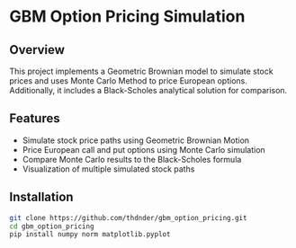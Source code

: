 # GBM Option Pricing Simulation
## Overview
This project implements a Geometric Brownian model to simulate stock prices and uses Monte Carlo Method to price European options. Additionally, it includes a Black-Scholes analytical solution for comparison.

## Features
- Simulate stock price paths using Geometric Brownian Motion
- Price European call and put options using Monte Carlo simulation
- Compare Monte Carlo results to the Black-Scholes formula
- Visualization of multiple simulated stock paths

## Installation
```bash
git clone https://github.com/thdnder/gbm_option_pricing.git
cd gbm_option_pricing
pip install numpy norm matplotlib.pyplot


